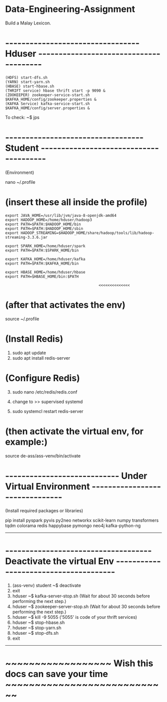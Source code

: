 # Data-Engineering-Assignment
Build a Malay Lexicon.

# ---------------------------------  Hduser ---------------------------------------

	(HDFS) start-dfs.sh
	(YARN) start-yarn.sh
	(HBASE) start-hbase.sh
	(THRIFT service) hbase thrift start -p 9090 &
	(ZOOKEEPER) zookeeper-service-start.sh $KAFKA_HOME/config/zookeeper.properties &
	(KAFKA Service) kafka-service-start.sh $KAFKA_HOME/config/server.properties &

To check: ~$ jps

# ---------------------------------- Student ---------------------------------------
(Environment) 

nano ~/.profile

# (insert these all inside the profile)

>>>>>>>>

	export JAVA_HOME=/usr/lib/jvm/java-8-openjdk-amd64
	export HADOOP_HOME=/home/hduser/hadoop3
	export PATH=$PATH:$HADOOP_HOME/bin
	export PATH=$PATH:$HADOOP_HOME/sbin
	export HADOOP_STREAMING=$HADOOP_HOME/share/hadoop/tools/lib/hadoop-streaming-3.3.6.jar

	export SPARK_HOME=/home/hduser/spark
	export PATH=$PATH:$SPARK_HOME/bin

	export KAFKA_HOME=/home/hduser/kafka
	export PATH=$PATH:$KAFKA_HOME/bin

	export HBASE_HOME=/home/hduser/hbase                    
	export PATH=$HBASE_HOME/bin:$PATH

				                              <<<<<<<<<<<<<<
# (after that activates the env)
source 	~/.profile

# (Install Redis)
1. sudo apt update
2. sudo apt install redis-server

# (Configure Redis)
3. sudo nano /etc/redis/redis.conf

4. change to >> supervised systemd

5. sudo systemcl restart redis-server

# (then activate the virtual env, for example:) 
source de-ass/ass-venv/bin/activate  

# ---------------------------- Under Virtual Environment -------------------------------
(Install required packages or libraries)

pip install pyspark pyvis py2neo networkx scikit-learn numpy transformers tqdm colorama redis happybase pymongo neo4j kafka-python-ng 

--------------------------------------------------------------------------------------

# ------------------------------------Deactivate the virtual Env --------------------------------------
1. (ass-venv) student ~$ deactivate
2. exit
3. hduser ~$ kafka-server-stop.sh (Wait for about 30 seconds before performing the next step.)
4. hduser ~$ zookeeper-server-stop.sh (Wait for about 30 seconds before performing the next step.)
5. hduser ~$ kill -9 5055 ('5055' is code of your thrift services)
6. hduser ~$ stop-hbase.sh
7. hduser ~$ stop-yarn.sh
8. hduser ~$ stop-dfs.sh
9. exit
------------------------------------------------------------------------------------------------------


#                                            ~~~~~~~~~~~~~~~~~~ Wish this docs can save your time ~~~~~~~~~~~~~~~~~~~~~~~~~~~~

